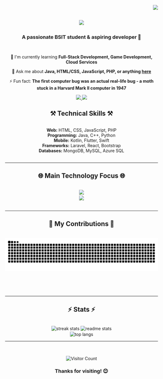<img align="right" src="https://visitor-badge.laobi.icu/badge?page_id=Luckyyy-spd.Luckyyy-spd" />

<h1 align="center">
    <img src="https://readme-typing-svg.herokuapp.com/?font=Righteous&size=35&center=true&vCenter=true&width=500&height=70&duration=4000&lines=Hi+There!+👋;+I'm+Luckyyy!;" />
</h1>

<h3 align="center">A passionate BSIT student & aspiring developer 🚀</h3>
<br/>

<div align="center">
 <!-- 🔭 I'm currently working on **our Capstone project** --> 
 
 🌱 I'm currently learning **Full-Stack Development, Game Development, Cloud Services**

 💬 Ask me about **Java, HTML/CSS, JavaScript, PHP, or anything [here](https://github.com/Luckyyy-spd/Luckyyy-spd/issues)**

 ⚡ Fun fact: **The first computer bug was an actual real-life bug - a moth stuck in a Harvard Mark II computer in 1947**
 
</div>
 
<div align="center"> 
  <a href="mailto:amiel.samaniego14@gmail.com" target="_blank" rel="noopener noreferrer">
    <img src="https://img.shields.io/badge/Gmail-333333?style=for-the-badge&logo=gmail&logoColor=red" />
  </a>
  <a href="https://my-portfolio-rouge-eta-43.vercel.app/" target="_blank" rel="noopener noreferrer">
     <img src="https://img.shields.io/badge/Portfolio-FF5722?style=for-the-badge&logo=todoist&logoColor=white" />
  </a>
</div>

<h2 align="center">⚒️ Technical Skills ⚒️</h2>
<br/>
<div align="center">
  <b>Web:</b> HTML, CSS, JavaScript, PHP<br/>
  <b>Programming:</b> Java, C++, Python<br/>
  <b>Mobile:</b> Kotlin, Flutter, Swift<br/>
  <b>Frameworks:</b> Laravel, React, Bootstrap<br/>
  <b>Databases:</b> MongoDB, MySQL, Azure SQL<br/>
</div>

<br/>
<hr/>

<h2 align="center">🌐 Main Technology Focus 🌐</h2>
<br/>
<div align="center">
  <img src="https://skillicons.dev/icons?i=html,css,javascript,php,java,python,cpp,kotlin" /><br>
  <img src="https://skillicons.dev/icons?i=flutter,swift,laravel,react,bootstrap,mongodb,mysql,azure" /><br>
</div>

<br/>
<hr/>

<div align="center">
  <h2>🐍 My Contributions 🐍</h2>
  <br>
  <img alt="snake eating my contributions" src="https://raw.githubusercontent.com/Luckyyy-spd/Luckyyy-spd/output/github-contribution-grid-snake.svg" />
  
  <br/><br/><br/>
</div>

<hr/>

<h2 align="center">⚡ Stats ⚡</h2>
<br>
<div align=center>
  <img width=390 src="https://github-readme-streak-stats.herokuapp.com/?user=Luckyyy-spd&theme=midnight-purple&hide_border=true" alt="streak stats"/>
  <img width=390 src="https://github-readme-stats.vercel.app/api?username=Luckyyy-spd&theme=midnight-purple&show_icons=true&hide_border=true&count_private=true" alt="readme stats"/>
  <br/>
    <img width=325 align="center" src="https://github-readme-stats.vercel.app/api/top-langs/?username=Luckyyy-spd&theme=midnight-purple&show_icons=true&hide_border=true&layout=compact" alt="top langs" />
</div>
</div>
<hr></hr>
<br/><br/>
<div align="center">
  <img src="https://profile-counter.glitch.me/Luckyyy-spd/count.svg" alt="Visitor Count"/>
  <h3>Thanks for visiting! 😊</h3>
</div>

<br/>
